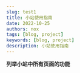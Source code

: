 ```yaml
---
slug: test1
title: 小站使用指南
date: 2022-10-25
authors: nox
tags: [blog, project]
keywords: [blog, project]
description: 小站使用指南
---
```


**列举小站中所有页面的功能**



<!-- truncate -->
